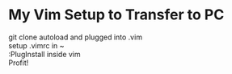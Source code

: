 # My Vim Setup to Transfer to PC

git clone autoload and plugged into .vim <br>
setup .vimrc in ~ <br>
:PlugInstall inside vim <br>
Profit!
